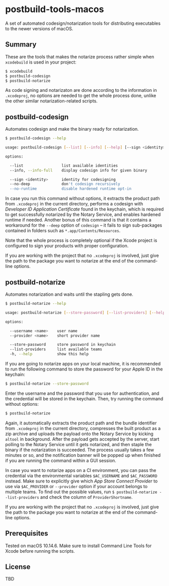 # postbuild-tools-macos

A set of automated codesign/notarization tools for distributing executables to the newer versions of macOS.

## Summary

These are the tools that makes the notarize process rather simple when `xcodebuild` is used in your project:

```sh
$ xcodebuild
$ postbuild-codesign
$ postbuild-notarize
```

As code signing and notarizaton are done according to the information in `.xcodeproj`, no options are needed to get the whole process done, unlike the other similar notarization-related scripts.

## postbuild-codesign

Automates codesign and make the binary ready for notarization.

```sh
$ postbuild-codesign --help
```

```sh
usage: postbuild-codesign [--list] [--info] [--help] [--sign <identity>] [--no-deep] [--no-runtime] [package-path]

options:

  --list                 list available identities
  --info, --info-full    display codesign info for given binary

  --sign <identity>      identity for codesigning
  --no-deep              don't codesign recursively
  --no-runtime           disable hardened runtime opt-in
```

In case you run this command without options, it extracts the product path from `.xcodeproj` in the current directory, performs a codesign with *Developer ID Application Certificate* found in the keychain, which is required to get successfully notarized by the Notary Service, and enables hardened runtime if needed. Another bonus of this command is that it contains a workaround for the `--deep` option of `codesign` – it fails to sign sub-packages contained in folders such as `*.app/Contents/Resources`.

Note that the whole process is completely optional if the Xcode project is configured to sign your products with proper configuration.

If you are working with the project that no `.xcodeproj` is involved, just give the path to the package you want to notarize at the end of the command-line options.

## postbuild-notarize

Automates notarization and waits until the stapling gets done.

```sh
$ postbuild-notarize --help
```

```sh
usage: postbuild-notarize [--store-password] [--list-providers] [--help] [package-path]

options:

  --username <name>    user name
  --provider <name>    short provider name

  --store-password     store password in keychain
  --list-providers     list available teams
  -h, --help           show this help
```

If you are going to notarize apps on your local machine, it is recommended to run the following command to store the password for your Apple ID in the keychain:

```sh
$ postbuild-notarize --store-password
```

Enter the username and the password that you use for authentication, and the credential will be stored in the keychain. Then, try running the command without options:

```sh
$ postbuild-notarize
```

Again, it automatically extracts the product path and the bundle identifier from `.xcodeproj` in the current directory, compresses the built product as a zip archive and uploads the payload onto the Notary Service by kicking `altool` in background. After the payload gets accepted by the server, start polling to the Notary Service until it gets notarized, and then staple the binary if the notarization is succeeded. The process usually takes a few minutes or so, and the notification banner will be popped up when finished if you are running the command within a GUI session.

In case you want to notarize apps on a CI environment, you can pass the credential via the environmental variables `$AC_USERNAME` and `$AC_PASSWORD` instead. Make sure to explicitly give which *App Store Connect Provider* to use via `$AC_PROVIDER` or `--provider` option if your account belongs to multiple teams. To find out the possible values, run `$ postbuild-notarize --list-providers` and check the column of `ProviderShortname`.

If you are working with the project that no `.xcodeproj` is involved, just give the path to the package you want to notarize at the end of the command-line options.

## Prerequisites

Tested on macOS 10.14.6. Make sure to install Command Line Tools for Xcode before running the scripts.

## License

TBD
